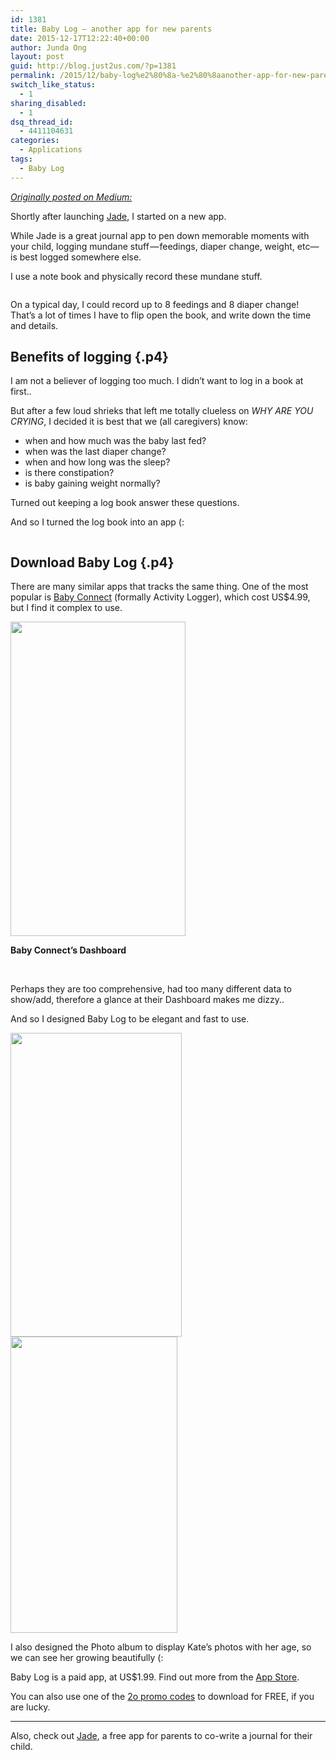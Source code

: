 ```yaml
---
id: 1381
title: Baby Log — another app for new parents
date: 2015-12-17T12:22:40+00:00
author: Junda Ong
layout: post
guid: http://blog.just2us.com/?p=1381
permalink: /2015/12/baby-log%e2%80%8a-%e2%80%8aanother-app-for-new-parents/
switch_like_status:
  - 1
sharing_disabled:
  - 1
dsq_thread_id:
  - 4411104631
categories:
  - Applications
tags:
  - Baby Log
---
```

<p class="p1">
  <em><a href="https://blog.jade2us.com/baby-log-another-app-for-new-parents-984696d02152#.5u5t1emw5" onclick="__gaTracker('send', 'event', 'outbound-article', 'https://blog.jade2us.com/baby-log-another-app-for-new-parents-984696d02152#.5u5t1emw5', 'Originally posted on Medium:');">Originally posted on Medium:</a></em>
</p>

<p class="p1">
  <span class="s1">Shortly after launching <a href="http://jade2us.com/" onclick="__gaTracker('send', 'event', 'outbound-article', 'http://jade2us.com/', 'Jade');">Jade</a>, I started on a new app.</span>
</p>

<p class="p1">
  <span class="s1">While Jade is a great journal app to pen down memorable moments with your child, logging mundane stuff — feedings, diaper change, weight, etc— is best logged somewhere else.</span>
</p>

<p class="p1">
  <span class="s1">I use a note book and physically record these mundane stuff.</span>
</p>

<img class="progressiveMedia-noscript js-progressiveMedia-inner aligncenter" src="https://cdn-images-1.medium.com/max/800/1*C86WT0NSusSRD_7CTdWOOg.jpeg" alt="" />

<p class="p1">
  <span class="s1">On a typical day, I could record up to 8 feedings and 8 diaper change! That’s a lot of times I have to flip open the book, and write down the time and details.</span>
</p>

## <span class="s1">Benefits of logging</span> {.p4}

<p class="p1">
  <span class="s1">I am not a believer of logging too much. I didn’t want to log in a book at first..</span>
</p>

<p class="p1">
  <span class="s1">But after a few loud shrieks that left me totally clueless on <i>WHY ARE YOU CRYING</i>, I decided it is best that we (all caregivers) know:</span>
</p>

<ul class="ul1">
  <li class="li1">
    <span class="s1">when and how much was the baby last fed?</span>
  </li>
  <li class="li1">
    <span class="s1">when was the last diaper change?</span>
  </li>
  <li class="li1">
    <span class="s1">when and how long was the sleep?</span>
  </li>
  <li class="li1">
    <span class="s1">is there constipation?</span>
  </li>
  <li class="li1">
    <span class="s1">is baby gaining weight normally?</span>
  </li>
</ul>

<p class="p1">
  <span class="s1">Turned out keeping a log book answer these questions.</span>
</p>

<p class="p1">
  <span class="s1">And so I turned the log book into an app (:</span>
</p>

<img class="progressiveMedia-noscript js-progressiveMedia-inner aligncenter" src="https://cdn-images-1.medium.com/max/800/1*KYv2PgTuXKR6inclGd3ZaA.png" alt="" />

## <span class="s1">Download Baby Log</span> {.p4}

<p class="p1">
  <span class="s1">There are many similar apps that tracks the same thing. One of the most popular is <a href="https://itunes.apple.com/sg/app/baby-connect-activity-logger/id326574411?mt=8" onclick="__gaTracker('send', 'event', 'outbound-article', 'https://itunes.apple.com/sg/app/baby-connect-activity-logger/id326574411?mt=8', 'Baby Connect');">Baby Connect</a> (formally Activity Logger), which cost US$4.99, but I find it complex to use.</span>
</p>

<div style="width: 290px" class="wp-caption aligncenter">
  <img class="progressiveMedia-noscript js-progressiveMedia-inner aligncenter" src="https://cdn-images-1.medium.com/max/800/1*SICzl9GGU9wLoNFfAaJxPg.png" alt="" width="280" height="503" />
  
  <p class="wp-caption-text">
    <strong>Baby Connect&#8217;s Dashboard</strong>
  </p>
</div>

&nbsp;

<p class="p1">
  <span class="s1">Perhaps they are too comprehensive, had too many different data to show/add, therefore a glance at their Dashboard makes me dizzy..</span>
</p>

<p class="p1">
  <span class="s1">And so I designed Baby Log to be elegant and fast to use.</span>
</p>

<img class="progressiveMedia-noscript js-progressiveMedia-inner aligncenter" src="https://cdn-images-1.medium.com/max/600/1*iDU595-aPAgqlNSw_9Ae-A.png" alt="" width="274" height="486" />

<img class="progressiveMedia-noscript js-progressiveMedia-inner aligncenter" src="https://cdn-images-1.medium.com/max/600/1*ieCdh9muhhxuQZkeJBaQFQ.png" alt="" width="267" height="474" />

<p class="p1">
  <span class="s1">I also designed the Photo album to display Kate’s photos with her age, so we can see her growing beautifully (:</span>
</p>

<p class="p1">
  <span class="s1">Baby Log is a paid app, at US$1.99. Find out more from the <a href="https://itunes.apple.com/app/id1065722243?at=11luru" onclick="__gaTracker('send', 'event', 'outbound-article', 'https://itunes.apple.com/app/id1065722243?at=11luru', 'App Store');">App Store</a>.</span>
</p>

<p class="p1">
  <span class="s1">You can also use one of the <a href="http://codehookup.com/ffc8d7fe" onclick="__gaTracker('send', 'event', 'outbound-article', 'http://codehookup.com/ffc8d7fe', '2o promo codes');">2o promo codes</a> to download for FREE, if you are lucky.</span>
</p>

* * *

<p class="p1">
  <p class="p1">
    <span class="s1">Also, check out <a href="http://jade2us.com/" onclick="__gaTracker('send', 'event', 'outbound-article', 'http://jade2us.com/', 'Jade');">Jade</a>, a free app for parents to co-write a journal for their child.</span>
  </p>
  
  <div style="font-size:0px;height:0px;line-height:0px;margin:0;padding:0;clear:both">
  </div>